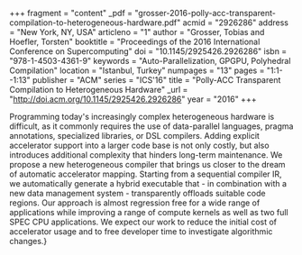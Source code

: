 +++
fragment = "content"
_pdf = "grosser-2016-polly-acc-transparent-compilation-to-heterogeneous-hardware.pdf"
acmid = "2926286"
address = "New York, NY, USA"
articleno = "1"
author = "Grosser, Tobias and Hoefler, Torsten"
booktitle = "Proceedings of the 2016 International Conference on Supercomputing"
doi = "10.1145/2925426.2926286"
isbn = "978-1-4503-4361-9"
keywords = "Auto-Parallelization, GPGPU, Polyhedral Compilation"
location = "Istanbul, Turkey"
numpages = "13"
pages = "1:1--1:13"
publisher = "ACM"
series = "ICS'16"
title = "Polly-ACC Transparent Compilation to Heterogeneous Hardware"
_url = "http://doi.acm.org/10.1145/2925426.2926286"
year = "2016"
+++

Programming today's increasingly complex heterogeneous hardware is difficult, as it commonly requires the use of data-parallel languages, pragma annotations, specialized libraries, or DSL compilers. Adding explicit accelerator support into a larger code base is not only costly, but also introduces additional complexity that hinders long-term maintenance. We propose a new heterogeneous compiler that brings us closer to the dream of automatic accelerator mapping. Starting from a sequential compiler IR, we automatically generate a hybrid executable that - in combination with a new data management system - transparently offloads suitable code regions. Our approach is almost regression free for a wide range of applications while improving a range of compute kernels as well as two full SPEC CPU applications. We expect our work to reduce the initial cost of accelerator usage and to free developer time to investigate algorithmic changes.}
